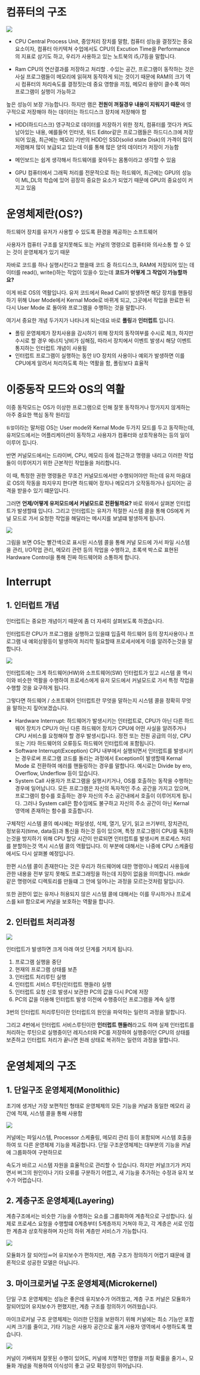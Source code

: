 # 컴퓨터의 구조
<img src="../img폴더/OS/컴퓨터%20구조.png">

- CPU
Central Process Unit, 중앙처리 장치를 말함, 컴퓨터 성능을 결정짓는 중요 요소이자, 컴퓨터 아키텍쳐 수업에서도 CPU의 Excution Time을 Performance의 지표로 삼기도 하고, 우리가 사용하고 있는 노트북의 i5,i7등을 말합니다.

- Ram
CPU의 연산결과를 저장하고 처리할 . 수있는 공간, 프로그램이 동작하는 것은 사실 프로그램들이 메모리에 읽혀져 동작하게 되는 것이기 때문에 RAM의 크기 역시 컴퓨터의 처리속도를 결정짓는데 중요 영향을 끼침, 메모리 용량이 클수록 여러 프로그램이 실행이 가능하고

높은 성능이 보장 가능합니다. 하지만 램은 **전원이 꺼질경우 내용이 지워지기 때문**에 영구적으로 저장해야 하는 데이터는 하드디스크 장치에 저장해야 함

- HDD(하드디스크)
영구적으로 데이터를 저장하기 위한 정치, 컴퓨터를 껏다가 켜도 남아있는 내용, 예를들어 인터넷, 워드 Editor같은 프로그램들은 하드디스크에 저장되어 있음, 최근에는 메모리 기반의 HDD인 SSD(solid state Disk)의 가격이 많이 저렴해져 많이 보급되고 있는데 이를 통해 많은 양의 데이터가 저장이 가능함

- 메인보드는 쉽게 생각해서 하드웨어를 꽂아두는 몸통이라고 생각할 수 있음

- GPU 
  컴퓨터에서 그래픽 처리를 전문적으로 하는 하드웨어, 최근에는 GPU의 성능이 ML,DL의 학습에 있어 굉장히 중요한 요소가 되었기 때문에 GPU의 중요성이 커지고 있음

# 운영체제란(OS?)
하드웨어 장치를 유저가 사용할 수 있도록 환경을 제공하는 소프트웨어

사용자가 컴퓨터 구조를 알지못해도 또는 커널의 명령으로 컴퓨터와 의사소통 할 수 있는 것이 운영체제가 있기 때문

자바로 코드를 하나 실행시킨다고 했을때 코드 중 하드디스크, RAM에 저장되어 있는 데이터를 read(), write()하는 작업이 있을수 있는데 **코드가 어떻게 그 작업이 가능할까요?**

이게 바로 OS의 역활입니다. 유저 코드에서 Read Call이 발생하면 해당 장치를 핸들링 하기 위해 User Mode에서 Kernal Mode로 바뀌게 되고, 그곳에서  작업을 완료한 뒤 다시 User Mode 로 돌아와 프로그램을 수행하는 것을 말합니다.

여기서 중요한 개념 두가지가 나타나게 되는데요 바로 **폴링**과 **인터럽트** 입니다.

- 폴링 
운영체제가 장치사용을 감시하기 위해 장치의 동작여부를 수시로 체크, 하지만 수시로 할 경우 에너지 낭비가 심해짐, 따라서 장치에서 이벤트 발생시 해당 이벤트 통지하는 인터럽트 개념이 사용됨
- 인터럽트
프로그램이 실행하는 동안 I/O 장치의 사용이나 예외가 발생하면 이를 CPU에게 알려서 처리하도록 하는 역활을 함, 폴링보다 효율적

# 이중동작 모드와 OS의 역활
이중 동작모드는 OS가 이상한 프로그램으로 인해 잘못 동작하거나 망가지지 않게하는 아주 중요한 핵심 동작 원리임

`듀얼`이라는 말처럼 OS는 User mode와 Kernal Mode 두가지 모드를 두고 동작하는데, 유저모드에서는 어플리케이션이 동작하고 사용자가 컴퓨터와 상호작용하는 등의 일이 이루어 집니다. 

반면 커널모드에서는 드라이버, CPU, 메모리 등에 접근하고 명령을 내리고 이러한 작업들이 이루어지기 위한 근본적인 작업들을 처리합니다. 

이 때, 특정한 권한 명령들은 무조건 커널모드에서만 수행되어야만 하는데 유저 마음대로 OS의 작동을 좌지우지 한다면 하드웨어 장치나 메모리가 오작동하거나 심지어는 공격을 받을수 있기 떄문입니다. 

그러면 **언제/어떻게 유저모드에서 커널모드로 전환될까요?** 바로 위에서 살펴본 인터럽트가 발생할떄 입니다. 그리고 인터럽트는 유저가 적절한 시스템 콜을 통해 OS에게 커널 모드로 가서 요청한 작업을 해달라는 메시지를 보낼떄 발생하게 됩니다.

<img src="../img폴더/OS/Dual%20Os.png"/>

그림을 보면 OS는 빨간색으로 표시된 시스템 콜을 통해 커널 모드에 가서 파일 시스템을 관리, I/O작업 관리, 메모리 관련 등의 작업을 수행하고, 초록색 박스로 표현된 Hardware Control을 통해 진짜 하드웨어와 소통하게 합니다. 

# Interrupt
## 1. 인터럽트 개념
인터럽트는 중요한 개념이기 때문에 좀 더 자세히 살펴보도록 하겠습니다. 

인터럽트란 CPU가 프로그램을 실행하고 있을떄 입출력 하드웨어 등의 장치사용이나 프로그램 내 예외상황등이 발생하여 처리학 필요할때 프로세서에게 이를 알려주는것을 말합니다. 

<img src="../img폴더/OS/Interrupt.png">

인터럽트에는 크게 하드웨어(HW)와 소프트웨어(SW) 인터럽트가 있고 시스템 콜 역시 이와 비슷한 역활을 수행하여 프로세스에게 유저 모드에서 커널모드로 가서 특정 작업을 수행할 것을 요구하게 됩니다. 

그렇다면 하드웨어 / 소프트웨어 인터럽트란 무엇을 말하는지 시스템 콜을 정확히 무엇을 말하는지 짚어보겠습니다.

- Hardware Interrrupt:
  하드웨어가 발생시키는 인터럽트로, CPU가 아닌 다른 하드웨어 장치가 CPU가 아닌 다른 하드웨어 장치가 CPU에 어떤 사실을 알려주거나 CPU 서비스를 요청해야 할 경우 발생시킵니다. 정전 또는 전원 공급의 이상, CPU 또는 기타 하드웨어의 오류등도 하드웨어 인터럽트에
  포함됩니다. 
- Software Interrupt(Exception)
  CPU 내부에서 실행되면서 인터럽트를 발생시키는 경우로써 프로그램 코드를 돌리는 과정에서 Exception이 발생할때 Kernal Mode 로 전환하여 에러를 핸들링하는 경우를 말합니다. 예시로는 Divide by ero, Overflow, Underflow 등이 있습니다. 
- System Call 
  사용자가 프로그램을 실행시키거나, OS를 호출하는 동작을 수행하는 경우에 일어납니다. 모든 프로그램은 자신의 독자적인 주소 공간을 가지고 있으며, 프로그램이 함수를 호출하는 경우 자신의 주소 공간내에서 호출이 이루어지게 됩니다. 그러나 System call은 함수임에도 불구하고
  자신의 주소 공간이 아닌 Kernal 영역에 존재하는 함수를 호출합니다. 

구체적인 시스템 콜의 예시에는 파일생성, 삭제, 열기, 닫기, 읽고 쓰기부터, 장치관리, 정보유지(time, data등)과 통신을 하는것 등이 있으며, 특정 프로그램이 CPU를 독점하는것을 방지하기 위해 CPU 할당 시간이 만료되면 인터럽트를 발생시켜 프로세스 처리를 분할하는것 역시 시스템 콜의 역활입니다. 이 부분에 대해서는 나중에 CPU 스케줄링에서도 다시 살펴볼 예정입니다. 

한편 시스템 콜이 존재한다는 것은 우리가 하드웨어에 대한 명령이나 메모리 사용등에 관한 내용을 전부 알지 못해도 프로그래밍을 하는데 지장이 없음을 의미합니다. mkdir 같은 명령어로 디렉토리를 만들떄 그 안에 일어나는 과정을 모르는것처럼 말입니다. 

또한 권한이 없는 유저나 허용되지 않은 시스템 콜에 대해서는 이를 무시하거나 프로세스를 kill 함으로써 커널을 보호하는 역활을 합니다. 
## 2. 인터럽트 처리과정
<img src="../img폴더/OS/인터럽트%20처리과정.png">

인터럽트가 발생하면 크게 아래 여섯 단계를 거치게 됩니다.

1. 프로그램 실행을 중단
2. 현재의 프로그램 상태를 보존
3. 인터럽트 처리루틴 실행
4. 인터럽트 서비스 루틴(인터럽트 핸들러) 실행
5. 인터럽트 요청 신호 발생시 보관한 PC의 값을 다시 PC에 저장
6. PC의 값을 이용해 인터럽트 발생 이전에 수행중이던 프로그램을 계속 실행

3번의 인터럽트 처리루틴이란 인터럽트의 원인을 파악하는 일련의 과정을 말합니다. 

그리고 4번에서 인터럽트 서비스루틴이란 **인터럽트 핸들러**라고도 하며 실제 인터럽트를 처리하는 루틴으로 실행중이던 레지스터와 PC를 저장하여 실행중이던 CPU의 상태를 보존하고 인터럽트 처리가 끝나면 원래 상태로 복귀하는 일련의 과정을 말합니다. 

# 운영체제의 구조
## 1. 단일구조 운영체제(Monolithic)
초기에 생겨난 가장 보편적인 형태로 운영체제의 모든 기능을 커널과 동일한 메모리 공간에 적재, 시스템 콜을 통해 사용함

<img src="./../img폴더/OS/단일구조운영체제.png">

커널에는 파일시스템, Processor 스케쥴링, 메모리 관리 등이 포함되며 시스템 호출을 하여 또 다른 운영체제 기능을 제공합니다. 단일 구조운영체제는 대부분의 기능을 커널에 그룹화하여 구현하므로

속도가 바르고 시스템 자원을 효율적으로 관리할 수 있습니다. 하지만 커널크기가 커지면서 버그의 원인이나 기타 오류를 구분하기 어렵고, 새 기능을 추가하는 수정과 유지 보수가 어렵습니다. 

## 2. 계층구조 운영체제(Layering)
계층구조에서는 비슷한 기능을 수행하는 요소를 그룹화하여 계층적으로 구성합니다. 실제로 프로세스 요청을 수행할떄 0계층부터 5계층까지 거쳐야 하고, 각 계층은 서로 인접한 계층과 상호작용하며 자신의 하위 계층만 서비스가 가능합니다. 

<img src="../img폴더/OS/계층구조%20운영체제.png">

모듈화가 잘 되어잉ㅆ어 유지보수가 편하지만, 계층 구조가 정의하기 어렵기 떄문에 결론적으로 성공한 모델은 아닙니다. 

## 3. 마이크로커널 구조 운영체제(Microkernel)
단일 구조 운영체제는 성능은 좋은데 유지보수가 어려웠고, 계층 구조 커널은 모듈화가 잘되어있어 유지보수가 편했지만, 계층 구조를 정의하기 어려웠습니다.

마이크로커널 구조 운영체제는 이러한 단점을 보완하기 위해 커널에는 최소 기능만 포함시켜 크기를 줄이고, 기타 기능은 사용자 공간으로 옮겨 사용자 영역에서 수행하도록 했습니다. 

<img src="../img폴더/OS/단일구조%20운영체제와%20마이크로커널구조운영체제.png"/>

커널이 가벼워져 잘못된 수행이 있어도, 커널에 치명적인 영향을 끼칠 확률을 줄기ㅗ, 모듈화 개념을 적용하여 이식성이 좋고 규모 확장성이 뛰어납니다. 
